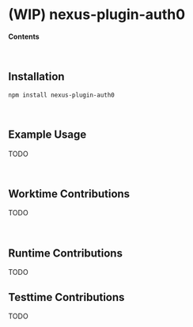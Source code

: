 # (WIP) nexus-plugin-auth0 <!-- omit in toc -->

**Contents**

<!-- START doctoc generated TOC please keep comment here to allow auto update -->
<!-- DON'T EDIT THIS SECTION, INSTEAD RE-RUN doctoc TO UPDATE -->
<!-- END doctoc generated TOC please keep comment here to allow auto update -->

<br>

## Installation


```
npm install nexus-plugin-auth0
```

<br>

## Example Usage

TODO

<br>

## Worktime Contributions

TODO

<br>

## Runtime Contributions

TODO

## Testtime Contributions

TODO
